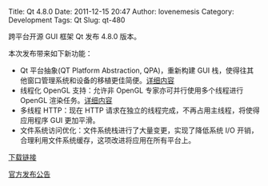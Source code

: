 Title: Qt 4.8.0
Date: 2011-12-15 20:47
Author: lovenemesis
Category: Development
Tags: Qt
Slug: qt-480

跨平台开源 GUI 框架 Qt 发布 4.8.0 版本。

本次发布带来如下新功能：

-   Qt 平台抽象(QT Platform Abstraction, QPA)，重新构建 GUI
    栈，使得往其他窗口管理系统和设备的移植更佳简便。[详细内容](http://labs.qt.nokia.com/2011/05/31/lighthouse-has-grown-up-now/)
-   线程化 OpenGL 支持：允许非 OpenGL 专家亦可并行使用多个线程进行
    OpenGL
    渲染任务。[详细内容](http://labs.qt.nokia.com/2011/06/03/threaded-opengl-in-4-8/)
-   多线程 HTTP：现在 HTTP
    请求在独立的线程完成，不再占用主线程，将使得应用程序 GUI 更加平滑。
-   文件系统访问优化：文件系统栈进行了大量变更，实现了降低系统 I/O
    开销，合理利用文件系统缓存，这项改进将应用在所有平台上。

[下载链接](http://qt.nokia.com/downloads)

[官方发布公告](http://labs.qt.nokia.com/2011/12/15/qt-4-8-0-released/)
